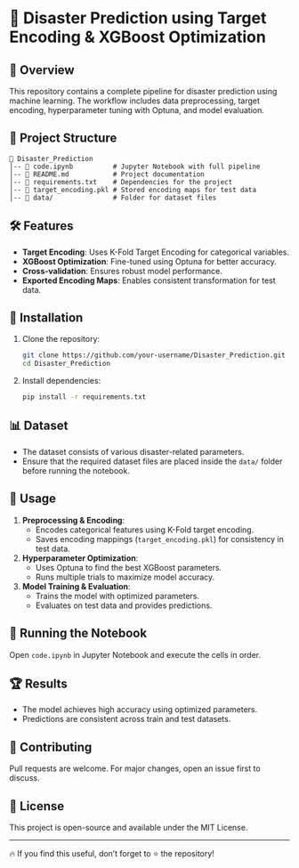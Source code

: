 # 🚀 Disaster Prediction using Target Encoding & XGBoost Optimization

## 📌 Overview
This repository contains a complete pipeline for disaster prediction using machine learning. The workflow includes data preprocessing, target encoding, hyperparameter tuning with Optuna, and model evaluation.

## 📂 Project Structure
```
📁 Disaster_Prediction
│-- 📄 code.ipynb          # Jupyter Notebook with full pipeline
│-- 📄 README.md           # Project documentation
│-- 📄 requirements.txt    # Dependencies for the project
│-- 📄 target_encoding.pkl # Stored encoding maps for test data
│-- 📁 data/               # Folder for dataset files
```

## 🛠️ Features
- **Target Encoding**: Uses K-Fold Target Encoding for categorical variables.
- **XGBoost Optimization**: Fine-tuned using Optuna for better accuracy.
- **Cross-validation**: Ensures robust model performance.
- **Exported Encoding Maps**: Enables consistent transformation for test data.

## 🔧 Installation
1. Clone the repository:
   ```sh
   git clone https://github.com/your-username/Disaster_Prediction.git
   cd Disaster_Prediction
   ```
2. Install dependencies:
   ```sh
   pip install -r requirements.txt
   ```

## 📊 Dataset
- The dataset consists of various disaster-related parameters.
- Ensure that the required dataset files are placed inside the `data/` folder before running the notebook.

## 🚀 Usage
1. **Preprocessing & Encoding**:
   - Encodes categorical features using K-Fold target encoding.
   - Saves encoding mappings (`target_encoding.pkl`) for consistency in test data.
2. **Hyperparameter Optimization**:
   - Uses Optuna to find the best XGBoost parameters.
   - Runs multiple trials to maximize model accuracy.
3. **Model Training & Evaluation**:
   - Trains the model with optimized parameters.
   - Evaluates on test data and provides predictions.

## 📌 Running the Notebook
Open `code.ipynb` in Jupyter Notebook and execute the cells in order.

## 🏆 Results
- The model achieves high accuracy using optimized parameters.
- Predictions are consistent across train and test datasets.

## 📌 Contributing
Pull requests are welcome. For major changes, open an issue first to discuss.

## 📄 License
This project is open-source and available under the MIT License.

---
🔥 If you find this useful, don’t forget to ⭐ the repository!


